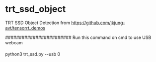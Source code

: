 # trt_ssd_object
TRT SSD Object Detection from https://github.com/jkjung-avt/tensorrt_demos


########################
Run this command on cmd to use USB webcam
####
python3 trt_ssd.py --usb 0
####
